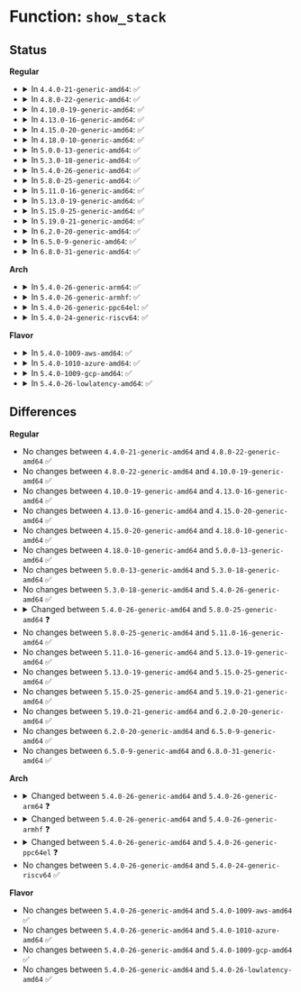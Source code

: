 # Function: <code>show_stack</code>

## Status
<b>Regular</b>
<ul>
<li>
<details>
<summary>In <code>4.4.0-21-generic-amd64</code>: ✅</summary>

```c
void show_stack(struct task_struct * task, long unsigned int * sp)
```

```json
{
  "name": "show_stack",
  "collision_type": "Unique Global",
  "inline_type": "No",
  "funcs": [
    {
      "addr": 18446744071579049984,
      "name": "show_stack",
      "external": true,
      "loc": "arch/x86/kernel/dumpstack.c:183",
      "file": "arch/x86/kernel/dumpstack.c",
      "inline": "seen, unknown",
      "caller_inline": [],
      "caller_func": [
        "kernel/sched/core.c:sched_show_task",
        "kernel/debug/kdb/kdb_bt.c:kdb_show_stack",
        "kernel/debug/kdb/kdb_bt.c:kdb_show_stack",
        "kernel/debug/kdb/kdb_bt.c:kdb_show_stack",
        "lib/dump_stack.c:dump_stack"
      ]
    }
  ],
  "symbols": [
    {
      "addr": 18446744071579049984,
      "name": "show_stack",
      "section": ".text",
      "bind": "STB_GLOBAL",
      "size": 105
    }
  ]
}
```
</details>
</li>
<li>
<details>
<summary>In <code>4.8.0-22-generic-amd64</code>: ✅</summary>

```c
void show_stack(struct task_struct * task, long unsigned int * sp)
```

```json
{
  "name": "show_stack",
  "collision_type": "Unique Global",
  "inline_type": "No",
  "funcs": [
    {
      "addr": 18446744071579046176,
      "name": "show_stack",
      "external": true,
      "loc": "arch/x86/kernel/dumpstack.c:191",
      "file": "arch/x86/kernel/dumpstack.c",
      "inline": "seen, unknown",
      "caller_inline": [],
      "caller_func": [
        "kernel/sched/core.c:sched_show_task",
        "kernel/debug/kdb/kdb_bt.c:kdb_show_stack",
        "kernel/debug/kdb/kdb_bt.c:kdb_show_stack",
        "kernel/debug/kdb/kdb_bt.c:kdb_show_stack",
        "lib/dump_stack.c:dump_stack"
      ]
    }
  ],
  "symbols": [
    {
      "addr": 18446744071579046176,
      "name": "show_stack",
      "section": ".text",
      "bind": "STB_GLOBAL",
      "size": 105
    }
  ]
}
```
</details>
</li>
<li>
<details>
<summary>In <code>4.10.0-19-generic-amd64</code>: ✅</summary>

```c
void show_stack(struct task_struct * task, long unsigned int * sp)
```

```json
{
  "name": "show_stack",
  "collision_type": "Unique Global",
  "inline_type": "No",
  "funcs": [
    {
      "addr": 18446744071579045248,
      "name": "show_stack",
      "external": true,
      "loc": "arch/x86/kernel/dumpstack.c:163",
      "file": "arch/x86/kernel/dumpstack.c",
      "inline": "seen, unknown",
      "caller_inline": [],
      "caller_func": [
        "kernel/sched/core.c:sched_show_task",
        "kernel/debug/kdb/kdb_bt.c:kdb_show_stack",
        "kernel/debug/kdb/kdb_bt.c:kdb_show_stack",
        "kernel/debug/kdb/kdb_bt.c:kdb_show_stack",
        "lib/dump_stack.c:dump_stack"
      ]
    }
  ],
  "symbols": [
    {
      "addr": 18446744071579045248,
      "name": "show_stack",
      "section": ".text",
      "bind": "STB_GLOBAL",
      "size": 81
    }
  ]
}
```
</details>
</li>
<li>
<details>
<summary>In <code>4.13.0-16-generic-amd64</code>: ✅</summary>

```c
void show_stack(struct task_struct * task, long unsigned int * sp)
```

```json
{
  "name": "show_stack",
  "collision_type": "Unique Global",
  "inline_type": "No",
  "funcs": [
    {
      "addr": 18446744071579037856,
      "name": "show_stack",
      "external": true,
      "loc": "arch/x86/kernel/dumpstack.c:165",
      "file": "arch/x86/kernel/dumpstack.c",
      "inline": "seen, unknown",
      "caller_inline": [],
      "caller_func": [
        "kernel/debug/kdb/kdb_bt.c:kdb_show_stack",
        "kernel/debug/kdb/kdb_bt.c:kdb_show_stack",
        "kernel/debug/kdb/kdb_bt.c:kdb_show_stack",
        "lib/dump_stack.c:dump_stack"
      ]
    }
  ],
  "symbols": [
    {
      "addr": 18446744071579037856,
      "name": "show_stack",
      "section": ".text",
      "bind": "STB_GLOBAL",
      "size": 65
    }
  ]
}
```
</details>
</li>
<li>
<details>
<summary>In <code>4.15.0-20-generic-amd64</code>: ✅</summary>

```c
void show_stack(struct task_struct * task, long unsigned int * sp)
```

```json
{
  "name": "show_stack",
  "collision_type": "Unique Global",
  "inline_type": "No",
  "funcs": [
    {
      "addr": 18446744071579046048,
      "name": "show_stack",
      "external": true,
      "loc": "arch/x86/kernel/dumpstack.c:225",
      "file": "arch/x86/kernel/dumpstack.c",
      "inline": "seen, unknown",
      "caller_inline": [],
      "caller_func": [
        "arch/x86/kernel/stacktrace.c:save_stack_trace_tsk_reliable",
        "arch/x86/kernel/stacktrace.c:save_stack_trace_tsk_reliable",
        "arch/x86/kernel/stacktrace.c:save_stack_trace_tsk_reliable",
        "kernel/debug/kdb/kdb_bt.c:kdb_show_stack",
        "kernel/debug/kdb/kdb_bt.c:kdb_show_stack",
        "kernel/debug/kdb/kdb_bt.c:kdb_show_stack",
        "lib/dump_stack.c:dump_stack"
      ]
    }
  ],
  "symbols": [
    {
      "addr": 18446744071579046048,
      "name": "show_stack",
      "section": ".text",
      "bind": "STB_GLOBAL",
      "size": 65
    }
  ]
}
```
</details>
</li>
<li>
<details>
<summary>In <code>4.18.0-10-generic-amd64</code>: ✅</summary>

```c
void show_stack(struct task_struct * task, long unsigned int * sp)
```

```json
{
  "name": "show_stack",
  "collision_type": "Unique Global",
  "inline_type": "No",
  "funcs": [
    {
      "addr": 18446744071579050674,
      "name": "show_stack",
      "external": true,
      "loc": "arch/x86/kernel/dumpstack.c:291",
      "file": "arch/x86/kernel/dumpstack.c",
      "inline": "seen, unknown",
      "caller_inline": [],
      "caller_func": [
        "arch/x86/kernel/stacktrace.c:save_stack_trace_tsk_reliable",
        "arch/x86/kernel/stacktrace.c:save_stack_trace_tsk_reliable",
        "arch/x86/kernel/stacktrace.c:save_stack_trace_tsk_reliable",
        "kernel/debug/kdb/kdb_bt.c:kdb_show_stack",
        "kernel/debug/kdb/kdb_bt.c:kdb_show_stack",
        "kernel/debug/kdb/kdb_bt.c:kdb_show_stack",
        "lib/dump_stack.c:dump_stack"
      ]
    }
  ],
  "symbols": [
    {
      "addr": 18446744071579050674,
      "name": "show_stack",
      "section": ".text",
      "bind": "STB_GLOBAL",
      "size": 63
    }
  ]
}
```
</details>
</li>
<li>
<details>
<summary>In <code>5.0.0-13-generic-amd64</code>: ✅</summary>

```c
void show_stack(struct task_struct * task, long unsigned int * sp)
```

```json
{
  "name": "show_stack",
  "collision_type": "Unique Global",
  "inline_type": "No",
  "funcs": [
    {
      "addr": 18446744071579055479,
      "name": "show_stack",
      "external": true,
      "loc": "arch/x86/kernel/dumpstack.c:282",
      "file": "arch/x86/kernel/dumpstack.c",
      "inline": "seen, unknown",
      "caller_inline": [],
      "caller_func": [
        "kernel/debug/kdb/kdb_bt.c:kdb_show_stack",
        "kernel/debug/kdb/kdb_bt.c:kdb_show_stack",
        "kernel/debug/kdb/kdb_bt.c:kdb_show_stack",
        "lib/dump_stack.c:dump_stack"
      ]
    }
  ],
  "symbols": [
    {
      "addr": 18446744071579055479,
      "name": "show_stack",
      "section": ".text",
      "bind": "STB_GLOBAL",
      "size": 63
    }
  ]
}
```
</details>
</li>
<li>
<details>
<summary>In <code>5.3.0-18-generic-amd64</code>: ✅</summary>

```c
void show_stack(struct task_struct * task, long unsigned int * sp)
```

```json
{
  "name": "show_stack",
  "collision_type": "Unique Global",
  "inline_type": "No",
  "funcs": [
    {
      "addr": 18446744071579062000,
      "name": "show_stack",
      "external": true,
      "loc": "arch/x86/kernel/dumpstack.c:282",
      "file": "arch/x86/kernel/dumpstack.c",
      "inline": "seen, unknown",
      "caller_inline": [],
      "caller_func": [
        "kernel/debug/kdb/kdb_bt.c:kdb_show_stack",
        "kernel/debug/kdb/kdb_bt.c:kdb_show_stack",
        "kernel/debug/kdb/kdb_bt.c:kdb_show_stack",
        "lib/dump_stack.c:dump_stack"
      ]
    }
  ],
  "symbols": [
    {
      "addr": 18446744071579062000,
      "name": "show_stack",
      "section": ".text",
      "bind": "STB_GLOBAL",
      "size": 66
    }
  ]
}
```
</details>
</li>
<li>
<details>
<summary>In <code>5.4.0-26-generic-amd64</code>: ✅</summary>

```c
void show_stack(struct task_struct * task, long unsigned int * sp)
```

```json
{
  "name": "show_stack",
  "collision_type": "Unique Global",
  "inline_type": "No",
  "funcs": [
    {
      "addr": 18446744071579064096,
      "name": "show_stack",
      "external": true,
      "loc": "arch/x86/kernel/dumpstack.c:282",
      "file": "arch/x86/kernel/dumpstack.c",
      "inline": "seen, unknown",
      "caller_inline": [],
      "caller_func": [
        "kernel/debug/kdb/kdb_bt.c:kdb_show_stack",
        "kernel/debug/kdb/kdb_bt.c:kdb_show_stack",
        "kernel/debug/kdb/kdb_bt.c:kdb_show_stack",
        "lib/dump_stack.c:dump_stack"
      ]
    }
  ],
  "symbols": [
    {
      "addr": 18446744071579064096,
      "name": "show_stack",
      "section": ".text",
      "bind": "STB_GLOBAL",
      "size": 66
    }
  ]
}
```
</details>
</li>
<li>
<details>
<summary>In <code>5.8.0-25-generic-amd64</code>: ✅</summary>

```c
void show_stack(struct task_struct * task, long unsigned int * sp, const char * loglvl)
```

```json
{
  "name": "show_stack",
  "collision_type": "Unique Global",
  "inline_type": "No",
  "funcs": [
    {
      "addr": 18446744071579073785,
      "name": "show_stack",
      "external": true,
      "loc": "arch/x86/kernel/dumpstack.c:289",
      "file": "arch/x86/kernel/dumpstack.c",
      "inline": "seen, unknown",
      "caller_inline": [],
      "caller_func": [
        "kernel/debug/kdb/kdb_bt.c:kdb_show_stack",
        "lib/dump_stack.c:dump_stack"
      ]
    }
  ],
  "symbols": [
    {
      "addr": 18446744071579073785,
      "name": "show_stack",
      "section": ".text",
      "bind": "STB_GLOBAL",
      "size": 88
    }
  ]
}
```
</details>
</li>
<li>
<details>
<summary>In <code>5.11.0-16-generic-amd64</code>: ✅</summary>

```c
void show_stack(struct task_struct * task, long unsigned int * sp, const char * loglvl)
```

```json
{
  "name": "show_stack",
  "collision_type": "Unique Global",
  "inline_type": "No",
  "funcs": [
    {
      "addr": 18446744071591246014,
      "name": "show_stack",
      "external": true,
      "loc": "arch/x86/kernel/dumpstack.c:306",
      "file": "arch/x86/kernel/dumpstack.c",
      "inline": "seen, unknown",
      "caller_inline": [],
      "caller_func": [
        "kernel/debug/kdb/kdb_bt.c:kdb_show_stack",
        "lib/dump_stack.c:dump_stack"
      ]
    }
  ],
  "symbols": [
    {
      "addr": 18446744071591246014,
      "name": "show_stack",
      "section": ".text",
      "bind": "STB_GLOBAL",
      "size": 88
    }
  ]
}
```
</details>
</li>
<li>
<details>
<summary>In <code>5.13.0-19-generic-amd64</code>: ✅</summary>

```c
void show_stack(struct task_struct * task, long unsigned int * sp, const char * loglvl)
```

```json
{
  "name": "show_stack",
  "collision_type": "Unique Global",
  "inline_type": "No",
  "funcs": [
    {
      "addr": 18446744071591189808,
      "name": "show_stack",
      "external": true,
      "loc": "arch/x86/kernel/dumpstack.c:306",
      "file": "arch/x86/kernel/dumpstack.c",
      "inline": "seen, unknown",
      "caller_inline": [],
      "caller_func": [
        "kernel/debug/kdb/kdb_bt.c:kdb_show_stack",
        "lib/dump_stack.c:dump_stack"
      ]
    }
  ],
  "symbols": [
    {
      "addr": 18446744071591189808,
      "name": "show_stack",
      "section": ".text",
      "bind": "STB_GLOBAL",
      "size": 88
    }
  ]
}
```
</details>
</li>
<li>
<details>
<summary>In <code>5.15.0-25-generic-amd64</code>: ✅</summary>

```c
void show_stack(struct task_struct * task, long unsigned int * sp, const char * loglvl)
```

```json
{
  "name": "show_stack",
  "collision_type": "Unique Global",
  "inline_type": "No",
  "funcs": [
    {
      "addr": 18446744071592053370,
      "name": "show_stack",
      "external": true,
      "loc": "arch/x86/kernel/dumpstack.c:306",
      "file": "arch/x86/kernel/dumpstack.c",
      "inline": "seen, unknown",
      "caller_inline": [],
      "caller_func": [
        "kernel/debug/kdb/kdb_bt.c:kdb_show_stack",
        "lib/dump_stack.c:dump_stack_lvl"
      ]
    }
  ],
  "symbols": [
    {
      "addr": 18446744071592053370,
      "name": "show_stack",
      "section": ".text",
      "bind": "STB_GLOBAL",
      "size": 88
    }
  ]
}
```
</details>
</li>
<li>
<details>
<summary>In <code>5.19.0-21-generic-amd64</code>: ✅</summary>

```c
void show_stack(struct task_struct * task, long unsigned int * sp, const char * loglvl)
```

```json
{
  "name": "show_stack",
  "collision_type": "Unique Global",
  "inline_type": "No",
  "funcs": [
    {
      "addr": 18446744071593820183,
      "name": "show_stack",
      "external": true,
      "loc": "arch/x86/kernel/dumpstack.c:300",
      "file": "arch/x86/kernel/dumpstack.c",
      "inline": "seen, unknown",
      "caller_inline": [],
      "caller_func": [
        "kernel/debug/kdb/kdb_bt.c:kdb_show_stack",
        "lib/dump_stack.c:dump_stack_lvl"
      ]
    }
  ],
  "symbols": [
    {
      "addr": 18446744071593820183,
      "name": "show_stack",
      "section": ".text",
      "bind": "STB_GLOBAL",
      "size": 97
    }
  ]
}
```
</details>
</li>
<li>
<details>
<summary>In <code>6.2.0-20-generic-amd64</code>: ✅</summary>

```c
void show_stack(struct task_struct * task, long unsigned int * sp, const char * loglvl)
```

```json
{
  "name": "show_stack",
  "collision_type": "Unique Global",
  "inline_type": "No",
  "funcs": [
    {
      "addr": 18446744071579179824,
      "name": "show_stack",
      "external": true,
      "loc": "arch/x86/kernel/dumpstack.c:306",
      "file": "arch/x86/kernel/dumpstack.c",
      "inline": "seen, unknown",
      "caller_inline": [],
      "caller_func": [
        "kernel/debug/kdb/kdb_bt.c:kdb_show_stack",
        "lib/dump_stack.c:dump_stack_lvl"
      ]
    }
  ],
  "symbols": [
    {
      "addr": 18446744071579179824,
      "name": "show_stack",
      "section": ".text",
      "bind": "STB_GLOBAL",
      "size": 104
    }
  ]
}
```
</details>
</li>
<li>
<details>
<summary>In <code>6.5.0-9-generic-amd64</code>: ✅</summary>

```c
void show_stack(struct task_struct * task, long unsigned int * sp, const char * loglvl)
```

```json
{
  "name": "show_stack",
  "collision_type": "Unique Global",
  "inline_type": "No",
  "funcs": [
    {
      "addr": 18446744071579183216,
      "name": "show_stack",
      "external": true,
      "loc": "arch/x86/kernel/dumpstack.c:309",
      "file": "arch/x86/kernel/dumpstack.c",
      "inline": "seen, unknown",
      "caller_inline": [],
      "caller_func": [
        "kernel/debug/kdb/kdb_bt.c:kdb_show_stack",
        "lib/dump_stack.c:dump_stack_lvl"
      ]
    }
  ],
  "symbols": [
    {
      "addr": 18446744071579183216,
      "name": "show_stack",
      "section": ".text",
      "bind": "STB_GLOBAL",
      "size": 104
    }
  ]
}
```
</details>
</li>
<li>
<details>
<summary>In <code>6.8.0-31-generic-amd64</code>: ✅</summary>

```c
void show_stack(struct task_struct * task, long unsigned int * sp, const char * loglvl)
```

```json
{
  "name": "show_stack",
  "collision_type": "Unique Global",
  "inline_type": "No",
  "funcs": [
    {
      "addr": 18446744071579212432,
      "name": "show_stack",
      "external": true,
      "loc": "arch/x86/kernel/dumpstack.c:309",
      "file": "arch/x86/kernel/dumpstack.c",
      "inline": "seen, unknown",
      "caller_inline": [],
      "caller_func": [
        "kernel/debug/kdb/kdb_bt.c:kdb_show_stack",
        "lib/dump_stack.c:dump_stack_lvl"
      ]
    }
  ],
  "symbols": [
    {
      "addr": 18446744071579212432,
      "name": "show_stack",
      "section": ".text",
      "bind": "STB_GLOBAL",
      "size": 104
    }
  ]
}
```
</details>
</li>
</ul>
<b>Arch</b>
<ul>
<li>
<details>
<summary>In <code>5.4.0-26-generic-arm64</code>: ✅</summary>

```c
void show_stack(struct task_struct * tsk, long unsigned int * sp)
```

```json
{
  "name": "show_stack",
  "collision_type": "Unique Global",
  "inline_type": "No",
  "funcs": [
    {
      "addr": 18446603336490240224,
      "name": "show_stack",
      "external": true,
      "loc": "arch/arm64/kernel/traps.c:138",
      "file": "arch/arm64/kernel/traps.c",
      "inline": "seen, unknown",
      "caller_inline": [],
      "caller_func": [
        "kernel/debug/kdb/kdb_bt.c:kdb_show_stack",
        "kernel/debug/kdb/kdb_bt.c:kdb_show_stack",
        "lib/dump_stack.c:dump_stack"
      ]
    }
  ],
  "symbols": [
    {
      "addr": 18446603336490240224,
      "name": "show_stack",
      "section": ".text",
      "bind": "STB_GLOBAL",
      "size": 48
    }
  ]
}
```
</details>
</li>
<li>
<details>
<summary>In <code>5.4.0-26-generic-armhf</code>: ✅</summary>

```c
void show_stack(struct task_struct * tsk, long unsigned int * sp)
```

```json
{
  "name": "show_stack",
  "collision_type": "Unique Global",
  "inline_type": "No",
  "funcs": [
    {
      "addr": 3224437288,
      "name": "show_stack",
      "external": true,
      "loc": "arch/arm/kernel/traps.c:243",
      "file": "arch/arm/kernel/traps.c",
      "inline": "seen, unknown",
      "caller_inline": [],
      "caller_func": [
        "kernel/debug/kdb/kdb_bt.c:kdb_show_stack",
        "lib/dump_stack.c:dump_stack"
      ]
    }
  ],
  "symbols": [
    {
      "addr": 3224437288,
      "name": "show_stack",
      "section": ".text",
      "bind": "STB_GLOBAL",
      "size": 36
    }
  ]
}
```
</details>
</li>
<li>
<details>
<summary>In <code>5.4.0-26-generic-ppc64el</code>: ✅</summary>

```c
void show_stack(struct task_struct * tsk, long unsigned int * stack)
```

```json
{
  "name": "show_stack",
  "collision_type": "Unique Global",
  "inline_type": "No",
  "funcs": [
    {
      "addr": 13835058055282305664,
      "name": "show_stack",
      "external": true,
      "loc": "arch/powerpc/kernel/process.c:2031",
      "file": "arch/powerpc/kernel/process.c",
      "inline": "seen, unknown",
      "caller_inline": [],
      "caller_func": [
        "arch/powerpc/kernel/process.c:show_regs",
        "kernel/debug/kdb/kdb_bt.c:kdb_show_stack",
        "kernel/debug/kdb/kdb_bt.c:kdb_show_stack",
        "lib/dump_stack.c:dump_stack"
      ]
    }
  ],
  "symbols": [
    {
      "addr": 13835058055282305664,
      "name": "show_stack",
      "section": ".text",
      "bind": "STB_GLOBAL",
      "size": 876
    }
  ]
}
```
</details>
</li>
<li>
<details>
<summary>In <code>5.4.0-24-generic-riscv64</code>: ✅</summary>

```c
void show_stack(struct task_struct * task, long unsigned int * sp)
```

```json
{
  "name": "show_stack",
  "collision_type": "Unique Global",
  "inline_type": "No",
  "funcs": [
    {
      "addr": 18446743936271348732,
      "name": "show_stack",
      "external": true,
      "loc": "arch/riscv/kernel/stacktrace.c:105",
      "file": "arch/riscv/kernel/stacktrace.c",
      "inline": "seen, unknown",
      "caller_inline": [],
      "caller_func": [
        "lib/dump_stack.c:dump_stack"
      ]
    }
  ],
  "symbols": [
    {
      "addr": 18446743936271348732,
      "name": "show_stack",
      "section": ".text",
      "bind": "STB_GLOBAL",
      "size": 70
    }
  ]
}
```
</details>
</li>
</ul>
<b>Flavor</b>
<ul>
<li>
<details>
<summary>In <code>5.4.0-1009-aws-amd64</code>: ✅</summary>

```c
void show_stack(struct task_struct * task, long unsigned int * sp)
```

```json
{
  "name": "show_stack",
  "collision_type": "Unique Global",
  "inline_type": "No",
  "funcs": [
    {
      "addr": 18446744071579064448,
      "name": "show_stack",
      "external": true,
      "loc": "arch/x86/kernel/dumpstack.c:282",
      "file": "arch/x86/kernel/dumpstack.c",
      "inline": "seen, unknown",
      "caller_inline": [],
      "caller_func": [
        "kernel/debug/kdb/kdb_bt.c:kdb_show_stack",
        "kernel/debug/kdb/kdb_bt.c:kdb_show_stack",
        "kernel/debug/kdb/kdb_bt.c:kdb_show_stack",
        "lib/dump_stack.c:dump_stack"
      ]
    }
  ],
  "symbols": [
    {
      "addr": 18446744071579064448,
      "name": "show_stack",
      "section": ".text",
      "bind": "STB_GLOBAL",
      "size": 66
    }
  ]
}
```
</details>
</li>
<li>
<details>
<summary>In <code>5.4.0-1010-azure-amd64</code>: ✅</summary>

```c
void show_stack(struct task_struct * task, long unsigned int * sp)
```

```json
{
  "name": "show_stack",
  "collision_type": "Unique Global",
  "inline_type": "No",
  "funcs": [
    {
      "addr": 18446744071578997200,
      "name": "show_stack",
      "external": true,
      "loc": "arch/x86/kernel/dumpstack.c:282",
      "file": "arch/x86/kernel/dumpstack.c",
      "inline": "seen, unknown",
      "caller_inline": [],
      "caller_func": [
        "kernel/debug/kdb/kdb_bt.c:kdb_show_stack",
        "kernel/debug/kdb/kdb_bt.c:kdb_show_stack",
        "kernel/debug/kdb/kdb_bt.c:kdb_show_stack",
        "lib/dump_stack.c:dump_stack"
      ]
    }
  ],
  "symbols": [
    {
      "addr": 18446744071578997200,
      "name": "show_stack",
      "section": ".text",
      "bind": "STB_GLOBAL",
      "size": 66
    }
  ]
}
```
</details>
</li>
<li>
<details>
<summary>In <code>5.4.0-1009-gcp-amd64</code>: ✅</summary>

```c
void show_stack(struct task_struct * task, long unsigned int * sp)
```

```json
{
  "name": "show_stack",
  "collision_type": "Unique Global",
  "inline_type": "No",
  "funcs": [
    {
      "addr": 18446744071579064032,
      "name": "show_stack",
      "external": true,
      "loc": "arch/x86/kernel/dumpstack.c:282",
      "file": "arch/x86/kernel/dumpstack.c",
      "inline": "seen, unknown",
      "caller_inline": [],
      "caller_func": [
        "kernel/debug/kdb/kdb_bt.c:kdb_show_stack",
        "kernel/debug/kdb/kdb_bt.c:kdb_show_stack",
        "kernel/debug/kdb/kdb_bt.c:kdb_show_stack",
        "lib/dump_stack.c:dump_stack"
      ]
    }
  ],
  "symbols": [
    {
      "addr": 18446744071579064032,
      "name": "show_stack",
      "section": ".text",
      "bind": "STB_GLOBAL",
      "size": 66
    }
  ]
}
```
</details>
</li>
<li>
<details>
<summary>In <code>5.4.0-26-lowlatency-amd64</code>: ✅</summary>

```c
void show_stack(struct task_struct * task, long unsigned int * sp)
```

```json
{
  "name": "show_stack",
  "collision_type": "Unique Global",
  "inline_type": "No",
  "funcs": [
    {
      "addr": 18446744071579068096,
      "name": "show_stack",
      "external": true,
      "loc": "arch/x86/kernel/dumpstack.c:282",
      "file": "arch/x86/kernel/dumpstack.c",
      "inline": "seen, unknown",
      "caller_inline": [],
      "caller_func": [
        "kernel/debug/kdb/kdb_bt.c:kdb_show_stack",
        "kernel/debug/kdb/kdb_bt.c:kdb_show_stack",
        "kernel/debug/kdb/kdb_bt.c:kdb_show_stack",
        "lib/dump_stack.c:dump_stack"
      ]
    }
  ],
  "symbols": [
    {
      "addr": 18446744071579068096,
      "name": "show_stack",
      "section": ".text",
      "bind": "STB_GLOBAL",
      "size": 66
    }
  ]
}
```
</details>
</li>
</ul>

## Differences
<b>Regular</b>
<ul>
<li>
No changes between <code>4.4.0-21-generic-amd64</code> and <code>4.8.0-22-generic-amd64</code> ✅
</li>
<li>
No changes between <code>4.8.0-22-generic-amd64</code> and <code>4.10.0-19-generic-amd64</code> ✅
</li>
<li>
No changes between <code>4.10.0-19-generic-amd64</code> and <code>4.13.0-16-generic-amd64</code> ✅
</li>
<li>
No changes between <code>4.13.0-16-generic-amd64</code> and <code>4.15.0-20-generic-amd64</code> ✅
</li>
<li>
No changes between <code>4.15.0-20-generic-amd64</code> and <code>4.18.0-10-generic-amd64</code> ✅
</li>
<li>
No changes between <code>4.18.0-10-generic-amd64</code> and <code>5.0.0-13-generic-amd64</code> ✅
</li>
<li>
No changes between <code>5.0.0-13-generic-amd64</code> and <code>5.3.0-18-generic-amd64</code> ✅
</li>
<li>
No changes between <code>5.3.0-18-generic-amd64</code> and <code>5.4.0-26-generic-amd64</code> ✅
</li>
<li>
<details>
<summary>Changed between <code>5.4.0-26-generic-amd64</code> and <code>5.8.0-25-generic-amd64</code> ❓</summary>
<ul>
<li>
<b>Param added. </b>
<code>const char * loglvl</code>
</li>
</ul>
</details>
</li>
<li>
No changes between <code>5.8.0-25-generic-amd64</code> and <code>5.11.0-16-generic-amd64</code> ✅
</li>
<li>
No changes between <code>5.11.0-16-generic-amd64</code> and <code>5.13.0-19-generic-amd64</code> ✅
</li>
<li>
No changes between <code>5.13.0-19-generic-amd64</code> and <code>5.15.0-25-generic-amd64</code> ✅
</li>
<li>
No changes between <code>5.15.0-25-generic-amd64</code> and <code>5.19.0-21-generic-amd64</code> ✅
</li>
<li>
No changes between <code>5.19.0-21-generic-amd64</code> and <code>6.2.0-20-generic-amd64</code> ✅
</li>
<li>
No changes between <code>6.2.0-20-generic-amd64</code> and <code>6.5.0-9-generic-amd64</code> ✅
</li>
<li>
No changes between <code>6.5.0-9-generic-amd64</code> and <code>6.8.0-31-generic-amd64</code> ✅
</li>
</ul>
<b>Arch</b>
<ul>
<li>
<details>
<summary>Changed between <code>5.4.0-26-generic-amd64</code> and <code>5.4.0-26-generic-arm64</code> ❓</summary>
<ul>
<li>
<b>Param added. </b>
<code>struct task_struct * tsk</code>
</li>
<li>
<b>Param removed. </b>
<code>struct task_struct * task</code>
</li>
</ul>
</details>
</li>
<li>
<details>
<summary>Changed between <code>5.4.0-26-generic-amd64</code> and <code>5.4.0-26-generic-armhf</code> ❓</summary>
<ul>
<li>
<b>Param added. </b>
<code>struct task_struct * tsk</code>
</li>
<li>
<b>Param removed. </b>
<code>struct task_struct * task</code>
</li>
</ul>
</details>
</li>
<li>
<details>
<summary>Changed between <code>5.4.0-26-generic-amd64</code> and <code>5.4.0-26-generic-ppc64el</code> ❓</summary>
<ul>
<li>
<b>Param added. </b>
<code>struct task_struct * tsk</code>
</li>
<li>
<b>Param added. </b>
<code>long unsigned int * stack</code>
</li>
<li>
<b>Param removed. </b>
<code>struct task_struct * task</code>
</li>
<li>
<b>Param removed. </b>
<code>long unsigned int * sp</code>
</li>
</ul>
</details>
</li>
<li>
No changes between <code>5.4.0-26-generic-amd64</code> and <code>5.4.0-24-generic-riscv64</code> ✅
</li>
</ul>
<b>Flavor</b>
<ul>
<li>
No changes between <code>5.4.0-26-generic-amd64</code> and <code>5.4.0-1009-aws-amd64</code> ✅
</li>
<li>
No changes between <code>5.4.0-26-generic-amd64</code> and <code>5.4.0-1010-azure-amd64</code> ✅
</li>
<li>
No changes between <code>5.4.0-26-generic-amd64</code> and <code>5.4.0-1009-gcp-amd64</code> ✅
</li>
<li>
No changes between <code>5.4.0-26-generic-amd64</code> and <code>5.4.0-26-lowlatency-amd64</code> ✅
</li>
</ul>
